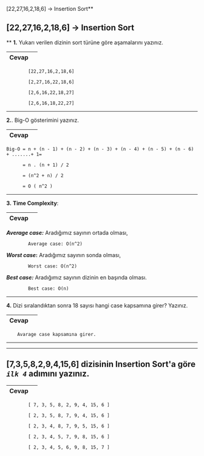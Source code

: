 [22,27,16,2,18,6] -> Insertion Sort**

## [22,27,16,2,18,6] -> Insertion Sort

**
**1.**  Yukarı verilen dizinin sort türüne göre aşamalarını yazınız.

|Cevap|  |
|--|--|


			[22,27,16,2,18,6]
			
			[2,27,16,22,18,6]
			
			[2,6,16,22,18,27]
			
			[2,6,16,18,22,27]			
***  



**2.**.  Big-O gösterimini yazınız.

|Cevap|  |
|--|--|
	
	
	Big-O = n + (n - 1) + (n - 2) + (n - 3) + (n - 4) + (n - 5) + (n - 6) + .......+ 1=
			
		  = n . (n + 1) / 2
			
		  = (n^2 + n) / 2
			
		  = O ( n^2 )		
				
***
**3.**  **Time Complexity**: 

|Cevap|  |
|--|--|




   ***Average case:***  Aradığımız sayının ortada olması,

			Average case: O(n^2)  

   ***Worst case*:**  Aradığımız sayının sonda olması, 

			Worst case: O(n^2) 

   ***Best case:***  Aradığımız sayının dizinin en başında olması.
   
		   	Best case: O(n)





***




**4.**  Dizi sıralandıktan sonra 18 sayısı hangi case kapsamına girer? Yazınız.

|Cevap|  |
|--|--|


		Avarage case kapsamına girer.


***
***






## [7,3,5,8,2,9,4,15,6] dizisinin Insertion Sort'a göre   *` ilk 4 `* adımını yazınız.


|Cevap|  |
|--|--|

			[ 7, 3, 5, 8, 2, 9, 4, 15, 6 ]
			
			[ 2, 3, 5, 8, 7, 9, 4, 15, 6 ]
			
			[ 2, 3, 4, 8, 7, 9, 5, 15, 6 ]
			
			[ 2, 3, 4, 5, 7, 9, 8, 15, 6 ]
			
			[ 2, 3, 4, 5, 6, 9, 8, 15, 7 ]
